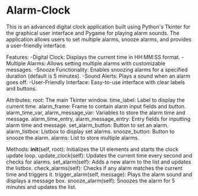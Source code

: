 # Alarm-Clock

This is an advanced digital clock application built using Python's Tkinter for the graphical user interface and Pygame for playing alarm sounds. The application allows users to set multiple alarms, snooze alarms, and provides a user-friendly interface.

Features:
-Digital Clock: Displays the current time in HH:MM:SS format.
-Multiple Alarms: Allows setting multiple alarms with customizable messages.
-Snooze Functionality: Enables snoozing alarms for a specified duration (default is 5 minutes).
-Sound Alerts: Plays a sound when an alarm goes off.
-User-Friendly Interface: Easy-to-use interface with clear labels and buttons.

Attributes:
root: The main Tkinter window.
time_label: Label to display the current time.
alarm_frame: Frame to contain alarm input fields and button.
alarm_time_var, alarm_message_var: Variables to store the alarm time and message.
alarm_time_entry, alarm_message_entry: Entry fields for inputting alarm time and message.
set_alarm_button: Button to set an alarm.
alarm_listbox: Listbox to display set alarms.
snooze_button: Button to snooze the alarm.
alarms: List to store multiple alarms.

Methods:
__init__(self, root): Initializes the UI elements and starts the clock update loop.
update_clock(self): Updates the current time every second and checks for alarms.
set_alarm(self): Adds a new alarm to the list and updates the listbox.
check_alarms(self): Checks if any alarm matches the current time and triggers it.
trigger_alarm(self, message): Plays the alarm sound and displays a message box.
snooze_alarm(self): Snoozes the alarm for 5 minutes and updates the list.
